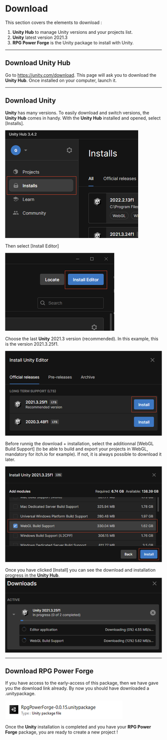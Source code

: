 # Download

This section covers the elements to download :
1. **Unity Hub** to manage Unity versions and your projects list.
1. **Unity** latest version 2021.3
1. **RPG Power Forge** is the Unity package to install with Unity.

---
## Download Unity Hub

Go to https://unity.com/download. This page will ask you to download the **Unity Hub**. Once installed on your computer, launch it.

---
## Download Unity

**Unity** has many versions. To easily download and switch versions, the **Unity Hub** comes in handy. With the **Unity Hub** installed and opened, select [Installs].

![install_button.png](./../media/download/install_button.png)

Then select [Install Editor]

![install_editor_button.png](./../media/download/install_editor_button.png)

Choose the last **Unity** 2021.3 version (recommended). In this example, this is the version 2021.3.25f1.

![install_unity_version.png](./../media/download/install_unity_version.png)

Before runnig the download + installation, select the additionnal [WebGL Build Support] (to be able to build and export your projects in WebGL, mandatory for itch.io for example). If not, it is always possible to download it later.

![install_webgl.png](./../media/download/install_webgl.png)

Once you have clicked [Install] you can see the download and installation progress in the **Unity Hub**.
![install_progress.png](./../media/download/install_progress.png)

---
## Download RPG Power Forge

If you have access to the early-access of this package, then we have gave you the download link already. By now you should have downloaded a .unitypackage.

![rpf_unitypackage.png](./../media/download/rpf_unitypackage.png)

Once the **Unity** installation is completed and you have your **RPG Power Forge** package, you are ready to create a new project !
